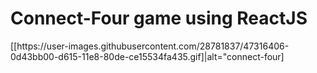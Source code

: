 <h1>Connect-Four game using ReactJS</h1>
[[https://user-images.githubusercontent.com/28781837/47316406-0d43bb00-d615-11e8-80de-ce15534fa435.gif]|alt="connect-four]
